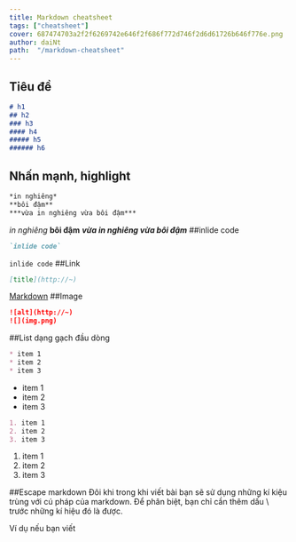```yaml
---
title: Markdown cheatsheet
tags: ["cheatsheet"]
cover: 687474703a2f2f6269742e646f2f686f772d746f2d6d61726b646f776e.png
author: daiNt
path:  "/markdown-cheatsheet"
---
```


## Tiêu đề

```md
# h1
## h2
### h3
#### h4
##### h5
###### h6
```
## Nhấn mạnh, highlight
```md
*in nghiêng*
**bôi đậm**
***vừa in nghiêng vừa bôi đậm***
```
*in nghiêng*
**bôi đậm**
***vừa in nghiêng vừa bôi đậm***
##inlide code
```md
`inlide code`
```
`inlide code`
##Link
```md
[title](http://~)
```
[Markdown](https://vi.wikipedia.org/wiki/Markdown)
##Image
```md
![alt](http://~)
![](img.png)
```

##List dạng gạch đầu dòng
```md
* item 1
* item 2
* item 3
```
* item 1
* item 2
* item 3
```md
1. item 1
2. item 2
3. item 3
```

1. item 1
2. item 2
3. item 3

##Escape markdown
Đôi khi trong khi viết bài bạn sẽ sử dụng những kí kiệu trùng với cú pháp của markdown. Để phân biệt, bạn chỉ cần thêm dấu \ trước những kí hiệu đó là được.

Ví dụ nếu bạn viết

